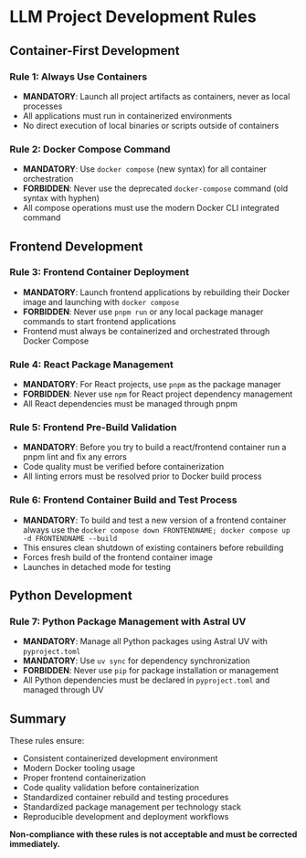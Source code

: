 # LLM Project Development Rules

## Container-First Development

### Rule 1: Always Use Containers
- **MANDATORY**: Launch all project artifacts as containers, never as local processes
- All applications must run in containerized environments
- No direct execution of local binaries or scripts outside of containers

### Rule 2: Docker Compose Command
- **MANDATORY**: Use `docker compose` (new syntax) for all container orchestration
- **FORBIDDEN**: Never use the deprecated `docker-compose` command (old syntax with hyphen)
- All compose operations must use the modern Docker CLI integrated command

## Frontend Development

### Rule 3: Frontend Container Deployment
- **MANDATORY**: Launch frontend applications by rebuilding their Docker image and launching with `docker compose`
- **FORBIDDEN**: Never use `pnpm run` or any local package manager commands to start frontend applications
- Frontend must always be containerized and orchestrated through Docker Compose

### Rule 4: React Package Management
- **MANDATORY**: For React projects, use `pnpm` as the package manager
- **FORBIDDEN**: Never use `npm` for React project dependency management
- All React dependencies must be managed through pnpm

### Rule 5: Frontend Pre-Build Validation
- **MANDATORY**: Before you try to build a react/frontend container run a pnpm lint and fix any errors
- Code quality must be verified before containerization
- All linting errors must be resolved prior to Docker build process

### Rule 6: Frontend Container Build and Test Process
- **MANDATORY**: To build and test a new version of a frontend container always use the `docker compose down FRONTENDNAME; docker compose up -d FRONTENDNAME --build`
- This ensures clean shutdown of existing containers before rebuilding
- Forces fresh build of the frontend container image
- Launches in detached mode for testing

## Python Development

### Rule 7: Python Package Management with Astral UV
- **MANDATORY**: Manage all Python packages using Astral UV with `pyproject.toml`
- **MANDATORY**: Use `uv sync` for dependency synchronization
- **FORBIDDEN**: Never use `pip` for package installation or management
- All Python dependencies must be declared in `pyproject.toml` and managed through UV

## Summary

These rules ensure:
- Consistent containerized development environment
- Modern Docker tooling usage
- Proper frontend containerization
- Code quality validation before containerization
- Standardized container rebuild and testing procedures
- Standardized package management per technology stack
- Reproducible development and deployment workflows

**Non-compliance with these rules is not acceptable and must be corrected immediately.**